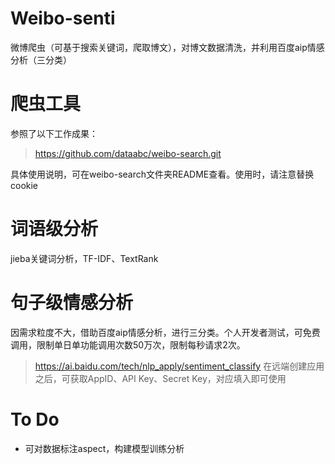 # Weibo-senti
微博爬虫（可基于搜索关键词，爬取博文），对博文数据清洗，并利用百度aip情感分析（三分类）  

# 爬虫工具  
参照了以下工作成果： 
> https://github.com/dataabc/weibo-search.git  

具体使用说明，可在weibo-search文件夹README查看。使用时，请注意替换cookie    

# 词语级分析  
jieba关键词分析，TF-IDF、TextRank  

# 句子级情感分析
因需求粒度不大，借助百度aip情感分析，进行三分类。个人开发者测试，可免费调用，限制单日单功能调用次数50万次，限制每秒请求2次。  
> https://ai.baidu.com/tech/nlp_apply/sentiment_classify
在远端创建应用之后，可获取AppID、API Key、Secret Key，对应填入即可使用  

# To Do
* 可对数据标注aspect，构建模型训练分析

